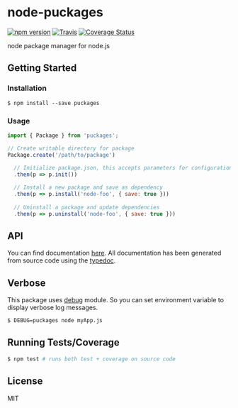 # node-puckages
[![npm version](https://badge.fury.io/js/puckages.svg)](https://badge.fury.io/js/puckages) [![Travis](https://img.shields.io/travis/ibrahimduran/node-puckages.svg)](https://travis-ci.org/ibrahimduran/node-puckages) [![Coverage Status](https://coveralls.io/repos/github/ibrahimduran/node-puckages/badge.svg?branch=master)](https://coveralls.io/github/ibrahimduran/node-puckages?branch=master)

node package manager for node.js

## Getting Started

### Installation

`$ npm install --save puckages`

### Usage
```js
import { Package } from 'puckages';

// Create writable directory for package
Package.create('/path/to/package')
  
  // Initialize package.json, this accepts parameters for configuration and options.
  .then(p => p.init())

  // Install a new package and save as dependency
  .then(p => p.install('node-foo', { save: true }))
  
  // Uninstall a package and update dependencies
  .then(p => p.uninstall('node-foo', { save: true }))
```

## API
You can find documentation [here](https://ibrahimduran.github.io/node-puckages/). All documentation has been generated from source code using the [typedoc](https://github.com/TypeStrong/typedoc).

## Verbose
This package uses [debug](https://github.com/visionmedia/debug) module. So you can set environment variable to display verbose log messages.
```sh
$ DEBUG=puckages node myApp.js
```

## Running Tests/Coverage
```bash
$ npm test # runs both test + coverage on source code
```


## License
MIT
